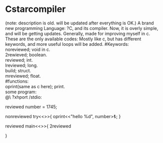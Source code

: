 # Cstarcompiler
(note: description is old. will be updated after everything is OK.)
A brand new programming Language: ?C, and its compiler. Now, it is overly simple, and will be getting updates.
Generally, made for improving myself in c. These are the only available codes:
Mostly like c, but has different keywords, and more useful loops will be added.
#Keywords:\
noreviewed; void in c.\
2rewieved; boolean.\
reviewed; int.\
lreviewed; long.\
build; struct.\
mreviewed; float.\
#functions:\
oprint(same as c here); print.\
some program:\
@\ ?xhport /stdio:

reviewed number = 1745;

nonreviewed try<<>>{
oprint<<"hello %d", number>₺;
}

reviewed main<<>>{
2reviewed

}
